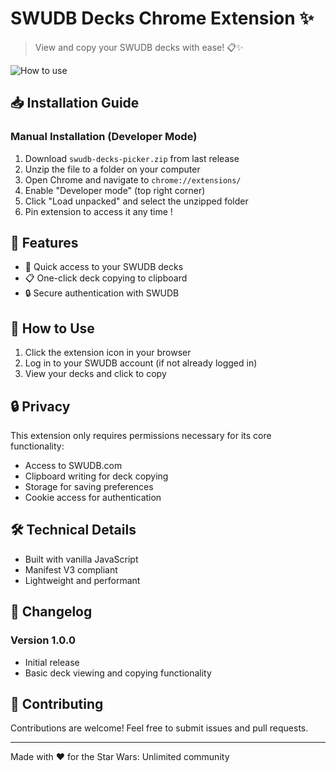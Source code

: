 # SWUDB Decks Chrome Extension ✨

> View and copy your SWUDB decks with ease! 📋✨

![How to use](medias/how-to-use.gif)

## 📥 Installation Guide

### Manual Installation (Developer Mode)
1. Download `swudb-decks-picker.zip` from last release
2. Unzip the file to a folder on your computer
3. Open Chrome and navigate to `chrome://extensions/`
4. Enable "Developer mode" (top right corner)
5. Click "Load unpacked" and select the unzipped folder
6. Pin extension to access it any time !

## 🎯 Features

- 🔄 Quick access to your SWUDB decks
- 📋 One-click deck copying to clipboard
- 🔒 Secure authentication with SWUDB

## 🚀 How to Use

1. Click the extension icon in your browser
2. Log in to your SWUDB account (if not already logged in)
3. View your decks and click to copy

## 🔒 Privacy

This extension only requires permissions necessary for its core functionality:
- Access to SWUDB.com
- Clipboard writing for deck copying
- Storage for saving preferences
- Cookie access for authentication

## 🛠️ Technical Details

- Built with vanilla JavaScript
- Manifest V3 compliant
- Lightweight and performant

## 📝 Changelog

### Version 1.0.0
- Initial release
- Basic deck viewing and copying functionality

## 🤝 Contributing

Contributions are welcome! Feel free to submit issues and pull requests.

---

Made with ❤️ for the Star Wars: Unlimited community